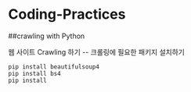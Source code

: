 # Coding-Practices



##crawling with Python 

웹 사이트 Crawling 하기 -- 크롤링에 필요한 패키지 설치하기 

```
pip install beautifulsoup4 
pip install bs4 
pip install 
```



